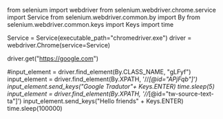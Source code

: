 from selenium import webdriver
from selenium.webdriver.chrome.service import Service
from selenium.webdriver.common.by import By
from selenium.webdriver.common.keys import Keys
import time

Service = Service(executable_path="chromedriver.exe")
driver = webdriver.Chrome(service=Service)

driver.get("https://google.com")

#input_element = driver.find_element(By.CLASS_NAME, "gLFyf")
input_element = driver.find_element(By.XPATH, '//*[@id="APjFqb"]')
input_element.send_keys("Google Tradutor"+ Keys.ENTER)
time.sleep(5)
input_element = driver.find_element(By.XPATH, '//*[@id="tw-source-text-ta"]')
input_element.send_keys("Hello friends" + Keys.ENTER)
time.sleep(100000)
